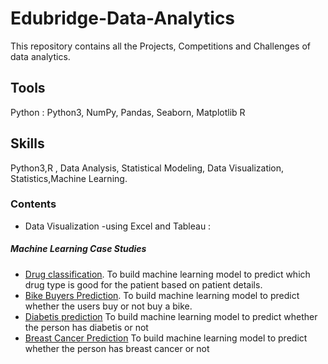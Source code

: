 # Edubridge-Data-Analytics
This repository contains all the Projects, Competitions and Challenges of data analytics.
## Tools
Python : Python3, NumPy, Pandas, Seaborn, Matplotlib
R
## Skills
Python3,R , Data Analysis, Statistical Modeling, Data Visualization, Statistics,Machine Learning.

### Contents 
* Data Visualization -using Excel and Tableau :




##### Machine Learning Case Studies
- [Drug classification](https://github.com/AishaShamon/Edubridge-Data-Analytics/tree/main/Projects/Drug%20Classification-ML).
  To build machine learning model to predict which drug type is good for the patient based on patient details.
- [Bike Buyers Prediction](https://github.com/AishaShamon/Edubridge-Data-Analytics/tree/main/Projects/Bikebuyers-ml).
  To build machine learning model to predict whether the users buy or not buy a bike.
- [Diabetis prediction](https://github.com/AishaShamon/Edubridge-Data-Analytics/tree/main/Projects/Diabetis-ml)
  To build machine learning model to predict whether the person has diabetis or not
- [Breast Cancer Prediction](https://github.com/AishaShamon/Edubridge-Data-Analytics/tree/main/Projects/breast%20cancer%20-M)
  To build machine learning model to predict whether the person has breast cancer or not







